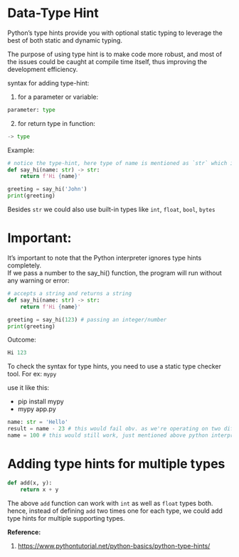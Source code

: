 # Data-Type Hint
Python’s type hints provide you with optional static typing to leverage the best of both static and dynamic typing.  

The purpose of using type hint is to make code more robust, and most of the issues could be caught at compile time itself, thus improving the development efficiency.  

syntax for adding type-hint:
1. for a parameter or variable:
```python
parameter: type
```
2. for return type in function:
```python
-> type
```

Example:
```python
# notice the type-hint, here type of name is mentioned as `str` which is string, and for return type, it's `str`, again it's a string
def say_hi(name: str) -> str:
    return f'Hi {name}'

greeting = say_hi('John')
print(greeting)
```

Besides `str` we could also use built-in types like `int`, `float`, `bool`, `bytes`

# Important:
It’s important to note that the Python interpreter ignores type hints completely.  
If we pass a number to the say_hi() function, the program will run without any warning or error:  

```python
# accepts a string and returns a string
def say_hi(name: str) -> str:
    return f'Hi {name}'

greeting = say_hi(123) # passing an integer/number
print(greeting)
```
Outcome:  
```python
Hi 123
```

To check the syntax for type hints, you need to use a static type checker tool. For ex: `mypy`  

use it like this: 
- pip install mypy
- mypy app.py

```python
name: str = 'Hello'
result = name - 23 # this would fail obv. as we're operating on two different types, which interpreter wouldn't be able to do so,
name = 100 # this would still work, just mentioned above python interpreter ignores type-hint for the assignment part

```
# Adding type hints for multiple types

```python
def add(x, y):
    return x + y
```
The above `add` function can work with `int` as well as `float` types both.  
hence, instead of defining `add` two times one for each type, we could add type hints for multiple supporting types.  














**Reference:**  
1. https://www.pythontutorial.net/python-basics/python-type-hints/
